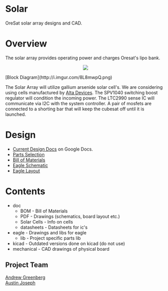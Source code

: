 # Solar
OreSat solar array designs and CAD.

# Overview

The solar array provides operating power and charges Oresat's lipo bank.

<p align="center">
  <img src="http://i.imgur.com/sdlSdFT.png"/>
</p>
[Block Diagram](http://i.imgur.com/8L8mwpQ.png)

The Solar Array will utilize gallium arsenide solar cell's.  We are considering using cells manufactured by [Alta Devices](https://http://www.altadevices.com/).  The SPV1040 switching boost regulator will condition the incoming power.  The LTC2990 sense IC will communicate via I2C with the system controller.  A pair of mosfets are connected to a shorting bar that will keep the cubesat off until it is launched.

# Design

- [Current Design Docs](https://docs.google.com/document/d/12vTM7Nvca8MzUQj_UqHETxqTQUYI2aZk1vTmDey_-34/edit?usp=sharing) on Google Docs.
- [Parts Selection](https://github.com/oresat/solar/blob/master/Parts_Selection.md)
- [Bill of Materials](https://github.com/oresat/solar/blob/master/doc/BOM/Rev1_BOM.ods)
- [Eagle Schematic](https://github.com/oresat/solar/blob/master/eagle/1u_panel.sch)
- [Eagle Layout](https://github.com/oresat/solar/blob/master/eagle/1u_panel.brd)

# Contents
- doc
  - BOM - Bill of Materials
  - PDF - Drawings (schematics, board layout etc.)
  - Solar Cells - Info on cells
  - datasheets - Datasheets for ic's
- eagle - Drawings and libs for eagle
  - lib - Project specific parts lib
- kicad - Outdated versions done on kicad (do not use)
- mechanical - CAD drawings of physical board


## Project Team
  [Andrew Greenberg](https://github.com/andrewgreenberg)  
  [Austin Joseph](https://github.com/austinjoseph)




